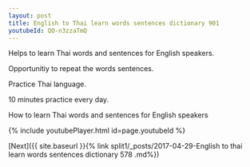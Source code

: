 ```yaml
---
layout: post
title: English to Thai learn words sentences dictionary 901 
youtubeId: QO-n3zzaTmQ
---
```

 
 
Helps to learn Thai words and sentences for English speakers.

Opportunitiy to repeat the words sentences. 

Practice Thai language. 
 
10 minutes practice every day. 
 
How to learn Thai words and sentences for English speakers 
 
{% include youtubePlayer.html id=page.youtubeId %}
 
 
[Next]({{ site.baseurl }}{% link  split1/_posts/2017-04-29-English to thai learn words sentences dictionary 578 .md%})
 
